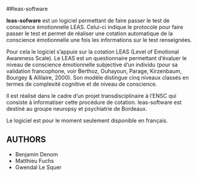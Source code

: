 ##leas-software

__leas-sofware__ est un logiciel permettant de faire passer le test de conscience émotionnelle LEAS.
Celui-ci indique le protocole pour faire passer le test et permet de réaliser une cotation automatique de la conscience émotionnelle une fois les informations sur le test renseignées.

Pour cela le logiciel s’appuie sur la cotation LEAS (Level of Emotional Awareness Scale). Le LEAS est un questionnaire permettant d’évaluer le niveau de conscience émotionnelle subjective d’un individu (pour sa validation francophone, voir Berthoz, Ouhayoun, Parage, Kirzenbaum, Bourgey & Allilaire, 2000).
Son modèle distingue cinq niveaux classés en termes de complexité cognitive et de niveau de conscience.

Il est réalisé dans le cadre d’un projet transdisciplinaire à l’ENSC qui consiste à informatiser cette procédure de cotation. leas-software est destiné au groupe neuropsy et psychiatrie de Bordeaux.

Le logiciel est pour le moment seulement disponible en français.

AUTHORS
-------
* Benjamin Denom
* Matthieu Fuchs
* Gwendal Le Squer